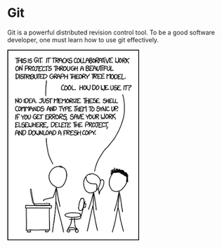 # Git

Git is a powerful distributed revision control tool. To be a good software developer, one must learn how to use git effectively.

<img src='../../images/git_xkcd.png' width=300px>